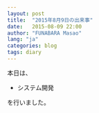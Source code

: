 ```yaml
---
layout: post
title:  "2015年8月9日の出来事"
date:   2015-08-09 22:00
author: "FUNABARA Masao"
lang: "ja"
categories: blog
tags: diary
---
```


本日は、

* システム開発

を行いました。
